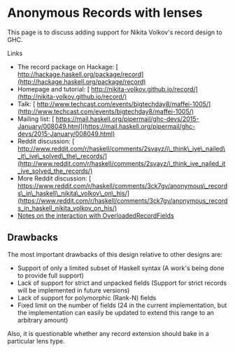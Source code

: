 # Anonymous Records with lenses



This page is to discuss adding support for Nikita Volkov's record design to GHC.



Links


- The record package on Hackage: [
  http://hackage.haskell.org/package/record](http://hackage.haskell.org/package/record)
- Homepage and tutorial: [
  http://nikita-volkov.github.io/record/](http://nikita-volkov.github.io/record/)
- Talk: [
  http://www.techcast.com/events/bigtechday8/maffei-1005/](http://www.techcast.com/events/bigtechday8/maffei-1005/)
- Mailing list: [
  https://mail.haskell.org/pipermail/ghc-devs/2015-January/008049.html](https://mail.haskell.org/pipermail/ghc-devs/2015-January/008049.html)
- Reddit discussion: [
  http://www.reddit.com/r/haskell/comments/2svayz/i\_think\_ive\_nailed\_it\_ive\_solved\_the\_records/](http://www.reddit.com/r/haskell/comments/2svayz/i_think_ive_nailed_it_ive_solved_the_records/)
- More Reddit discussion: [
  https://www.reddit.com/r/haskell/comments/3ck7gv/anonymous\_records\_in\_haskell\_nikita\_volkov\_on\_his/](https://www.reddit.com/r/haskell/comments/3ck7gv/anonymous_records_in_haskell_nikita_volkov_on_his/)
- [Notes on the interaction with OverloadedRecordFields](records/overloaded-record-fields/redesign#)

## Drawbacks



The most important drawbacks of this design relative to other designs are:


- Support of only a limited subset of Haskell syntax (A work's being done to provide full support)
- Lack of support for strict and unpacked fields (Support for strict records will be implemented in future versions)
- Lack of support for polymorphic (Rank-N) fields
- Fixed limit on the number of fields (24 in the current implementation, but the implementation can easily be updated to extend this range to an arbitrary amount)


Also, it is questionable whether any record extension should bake in a particular lens type.


